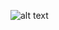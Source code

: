 ![alt text](https://media.discordapp.net/attachments/660971525712904210/695142821975293962/titled.png?width=530&height=530)

